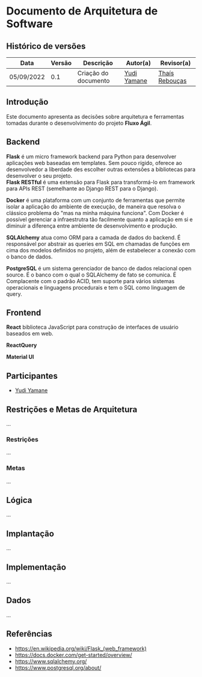 # Documento de Arquitetura de Software

## Histórico de versões
| Data       | Versão | Descrição            | Autor(a)                                    | Revisor(a)                                    |
| ---------- | ------ | -------------------- | ------------------------------------------- | --------------------------------------------- |
| 05/09/2022 | 0.1    | Criação do documento | [Yudi Yamane](https://github.com/yudi-azvd) | [Thaís Rebouças](https://github.com/Thais-ra) |

## Introdução

Este documento apresenta as decisões sobre arquitetura e ferramentas tomadas durante o 
desenvolvimento do projeto **Fluxo Ágil**.

## Backend

**Flask**  é um micro framework backend para Python para desenvolver aplicações
web baseadas em templates. Sem pouco rígido, oferece ao desenvolvedor a liberdade
des escolher outras extensões a bibliotecas para desenvolver o seu projeto.  
**Flask RESTful** é uma extensão para Flask para transformá-lo em framework para
APIs REST (semelhante ao Django REST para o Django).

**Docker** é uma plataforma com um conjunto de ferramentas que permite isolar a
aplicação do ambiente de execução, de maneira que resolva o clássico problema do
"mas na minha máquina funciona". Com Docker é possível gerenciar a infraestrutra
tão facilmente quanto a aplicação em si e diminuir a diferença entre ambiente
de desenvolvimento e produção. 

**SQLAlchemy** atua como ORM para a camada de dados do backend. É responsável 
por abstrair as queries em SQL em chamadas de funções em cima dos modelos 
definidos no projeto, além de estabelecer a conexão com o banco de dados. 

**PostgreSQL** é um sistema gerenciador de banco de dados relacional open 
source. É o banco com o qual o SQLAlchemy de fato se comunica. É Complacente com 
o padrão ACID, tem suporte para vários sistemas operacionais e linguagens 
procedurais e tem o SQL como linguagem de query.


## Frontend
 
**React** biblioteca JavaScript para construção de interfaces de usuário baseados
em web.

**ReactQuery**

**Material UI**


## Participantes

- [Yudi Yamane](https://github.com/yudi-azvd)

## Restrições e Metas de Arquitetura
...

### Restrições
...

### Metas

...

## Lógica
...

## Implantação
...

## Implementação
...

## Dados
...


## Referências

<!-- https://referenciabibliografica.net/a/pt-br/ref/abnt -->

- https://en.wikipedia.org/wiki/Flask_(web_framework)
- https://docs.docker.com/get-started/overview/
- https://www.sqlalchemy.org/
- https://www.postgresql.org/about/